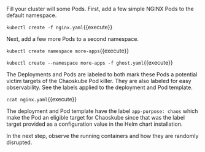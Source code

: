 Fill your cluster will some Pods. First, add a few simple NGINX Pods to the default namespace.

`kubectl create -f nginx.yaml`{{execute}}

Next, add a few more Pods to a second namespace.

`kubectl create namespace more-apps`{{execute}}

`kubectl create --namespace more-apps -f ghost.yaml`{{execute}}

The Deployments and Pods are labeled to both mark these Pods a potential victim targets of the Chaoskube Pod killer. They are also labeled for easy observability. See the labels applied to the deployment and Pod template.

`ccat nginx.yaml`{{execute}}

The deployment and Pod template have the label `app-purpose: chaos` which make the Pod an eligible target for Chaoskube since that was the label target provided as a configuration value in the Helm chart installation.

In the next step, observe the running containers and how they are randomly disrupted.

